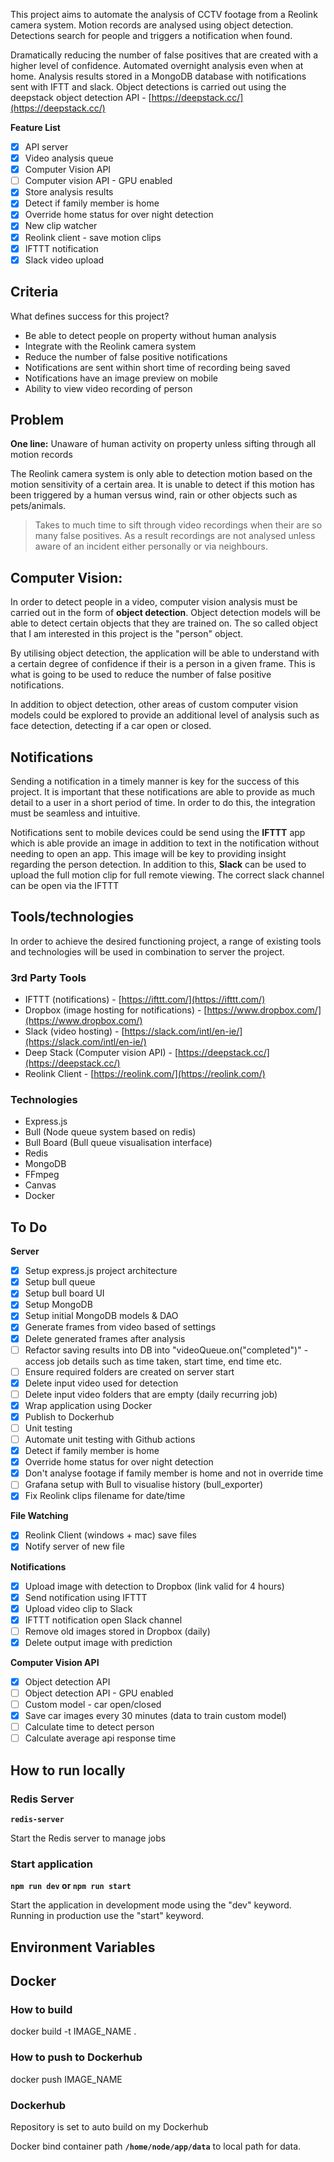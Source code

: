 This project aims to automate the analysis of CCTV footage from a Reolink camera system. Motion records are analysed using object detection. Detections search for people and triggers a notification when found.

Dramatically reducing the number of false positives that are created with a higher level of confidence. Automated overnight analysis even when at home. Analysis results stored in a MongoDB database with notifications sent with IFTT and slack. Object detections is carried out using the deepstack object detection API - [https://deepstack.cc/](https://deepstack.cc/)

**Feature List**

- [x]  API server
- [x]  Video analysis queue
- [x]  Computer Vision API
- [ ]  Computer vision API - GPU enabled
- [x]  Store analysis results
- [x]  Detect if family member is home
- [x]  Override home status for over night detection
- [x]  New clip watcher
- [x]  Reolink client - save motion clips
- [x]  IFTTT notification
- [x]  Slack video upload

## Criteria

What defines success for this project?

- Be able to detect people on property without human analysis
- Integrate with the Reolink camera system
- Reduce the number of false positive notifications
- Notifications are sent within short time of recording being saved
- Notifications have an image preview on mobile
- Ability to view video recording of person

## Problem

**One line:** Unaware of human activity on property unless sifting through all motion records 

The Reolink camera system is only able to detection motion based on the motion sensitivity of a certain area. It is unable to detect if this motion has been triggered by a human versus wind, rain or other objects such as pets/animals.

> Takes to much time to sift through video recordings when their are so many false positives. As a result recordings are not analysed unless aware of an incident either personally or via neighbours.

## Computer Vision:

In order to detect people in a video, computer vision analysis must be carried out in the form of **object detection**. Object detection models will be able to detect certain objects that they are trained on. The so called object that I am interested in this project is the "person" object.

By utilising object detection, the application will be able to understand with a certain degree of confidence if their is a person in a given frame. This is what is going to be used to reduce the number of false positive notifications.

In addition to object detection, other areas of custom computer vision models could be explored to provide an additional level of analysis such as face detection, detecting if a car open or closed.

## Notifications

Sending a notification in a timely manner is key for the success of this project. It is important that these notifications are able to provide as much detail to a user in a short period of time. In order to do this, the integration must be seamless and intuitive.

Notifications sent to mobile devices could be send using the **IFTTT** app which is able provide an image in addition to text in the notification without needing to open an app. This image will be key to providing insight regarding the person detection. In addition to this, **Slack** can be used to upload the full motion clip for full remote viewing. The correct slack channel can be open via the IFTTT

## Tools/technologies

In order to achieve the desired functioning project, a range of existing tools and technologies will be used in combination to server the project.

### 3rd Party Tools

- IFTTT (notifications) - [https://ifttt.com/](https://ifttt.com/)
- Dropbox (image hosting for notifications) - [https://www.dropbox.com/](https://www.dropbox.com/)
- Slack (video hosting) - [https://slack.com/intl/en-ie/](https://slack.com/intl/en-ie/)
- Deep Stack (Computer vision API) - [https://deepstack.cc/](https://deepstack.cc/)
- Reolink Client - [https://reolink.com/](https://reolink.com/)

### Technologies

- Express.js
- Bull (Node queue system based on redis)
- Bull Board (Bull queue visualisation interface)
- Redis
- MongoDB
- FFmpeg
- Canvas
- Docker

## To Do

**Server**

- [x]  Setup express.js project architecture
- [x]  Setup bull queue
- [x]  Setup bull board UI
- [x]  Setup MongoDB
- [x]  Setup initial MongoDB models & DAO
- [x]  Generate frames from video based of settings
- [x]  Delete generated frames after analysis
- [ ]  Refactor saving results into DB into "videoQueue.on("completed")" - access job details such as time taken, start time, end time etc.
- [ ]  Ensure required folders are created on server start
- [x]  Delete input video used for detection
- [ ]  Delete input video folders that are empty (daily recurring job)
- [x]  Wrap application using Docker
- [x]  Publish to Dockerhub
- [ ]  Unit testing
- [ ]  Automate unit testing with Github actions
- [x]  Detect if family member is home
- [x]  Override home status for over night detection
- [x]  Don't analyse footage if family member is home and not in override time
- [ ]  Grafana setup with Bull to visualise history (bull_exporter)
- [x]  Fix Reolink clips filename for date/time

**File Watching**

- [x]  Reolink Client (windows + mac) save files
- [x]  Notify server of new file

**Notifications**

- [x]  Upload image with detection to Dropbox (link valid for 4 hours)
- [x]  Send notification using IFTTT
- [x]  Upload video clip to Slack
- [x]  IFTTT notification open Slack channel
- [ ]  Remove old images stored in Dropbox (daily)
- [x]  Delete output image with prediction

**Computer Vision API**

- [x]  Object detection API
- [ ]  Object detection API - GPU enabled
- [ ]  Custom model - car open/closed
- [x]  Save car images every 30 minutes (data to train custom model)
- [ ]  Calculate time to detect person
- [ ]  Calculate average api response time

## How to run locally

### Redis Server

**`redis-server`**

Start the Redis server to manage jobs

### Start application

**`npm run dev` or `npm run start`**

Start the application in development mode using the "dev" keyword. Running in production use the "start" keyword.

## Environment Variables

## Docker

### How to build

docker build -t IMAGE_NAME .

### How to push to Dockerhub

docker push IMAGE_NAME

### Dockerhub

Repository is set to auto build on my Dockerhub

Docker bind container path **`/home/node/app/data`** to local path for data.